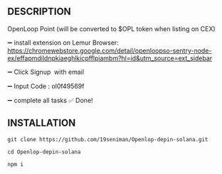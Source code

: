 ## DESCRIPTION

OpenLoop Point (will be converted to $OPL token when listing on CEX)

➖ install extension on Lemur Browser: https://chromewebstore.google.com/detail/openloopso-sentry-node-ex/effapmdildnpkiaeghlkicpfflpiambm?hl=id&utm_source=ext_sidebar

➖ Click Signup  with email

➖ Input Code : ol0f49569f

➖ complete all tasks
✅ Done!

## INSTALLATION

```
git clone https://github.com/19seniman/Openlop-depin-solana.git
```
```
cd Openlop-depin-solana
```
```
npm i
```
